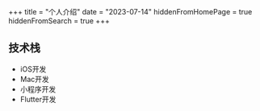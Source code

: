 +++
title = "个人介绍"
date = "2023-07-14"
hiddenFromHomePage = true
hiddenFromSearch = true
+++

## 技术栈
- iOS开发
- Mac开发
- 小程序开发
- Flutter开发

